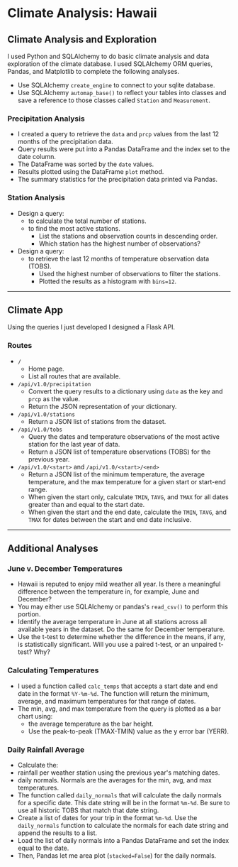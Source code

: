 # Climate Analysis: Hawaii

## Climate Analysis and Exploration
I used Python and SQLAlchemy to do basic climate analysis and data exploration of the climate database. I used SQLAlchemy ORM queries, Pandas, and Matplotlib to complete the following analyses. 

* Use SQLAlchemy `create_engine` to connect to your sqlite database.
* Use SQLAlchemy `automap_base()` to reflect your tables into classes and save a reference to those classes called `Station` and `Measurement`.

### Precipitation Analysis
* I created a query to retrieve the `data` and `prcp` values from the last 12 months of the precipitation data.
* Query results were put into a Pandas DataFrame and the index set to the date column.
* The DataFrame was sorted by the `date` values. 
* Results plotted using the DataFrame `plot` method.
* The summary statistics for the precipitation data printed via Pandas.

### Station Analysis
* Design a query:
  * to calculate the total number of stations.
  * to find the most active stations.
    * List the stations and observation counts in descending order.
    * Which station has the highest number of observations?
* Design a query:
  * to retrieve the last 12 months of temperature observation data (TOBS).
    * Used the highest number of observations to filter the stations.
    * Plotted the results as a histogram with `bins=12`.

- - -

## Climate App
Using the queries I just developed I designed a Flask API. 

### Routes
* `/`
  * Home page.
  * List all routes that are available.
* `/api/v1.0/precipitation`
  * Convert the query results to a dictionary using `date` as the key and `prcp` as the value.
  * Return the JSON representation of your dictionary.
* `/api/v1.0/stations`
  * Return a JSON list of stations from the dataset.
* `/api/v1.0/tobs`
  * Query the dates and temperature observations of the most active station for the last year of data.
  * Return a JSON list of temperature observations (TOBS) for the previous year.
* `/api/v1.0/<start>` and `/api/v1.0/<start>/<end>`
  * Return a JSON list of the minimum temperature, the average temperature, and the max temperature for a given start or start-end range.
  * When given the start only, calculate `TMIN`, `TAVG`, and `TMAX` for all dates greater than and equal to the start date.
  * When given the start and the end date, calculate the `TMIN`, `TAVG`, and `TMAX` for dates between the start and end date inclusive.

- - -

## Additional Analyses

### June v. December Temperatures
* Hawaii is reputed to enjoy mild weather all year. Is there a meaningful difference between the temperature in, for example, June and December?
* You may either use SQLAlchemy or pandas's `read_csv()` to perform this portion.
* Identify the average temperature in June at all stations across all available years in the dataset. Do the same for December temperature.
* Use the t-test to determine whether the difference in the means, if any, is statistically significant. Will you use a paired t-test, or an unpaired t-test? Why?

### Calculating Temperatures
* I used a function called `calc_temps` that accepts a start date and end date in the format `%Y-%m-%d`. The function will return the minimum, average, and maximum temperatures for that range of dates.
* The min, avg, and max temperature from the query is plotted as a bar chart using:
  * the average temperature as the bar height.
  * Use the peak-to-peak (TMAX-TMIN) value as the y error bar (YERR).

### Daily Rainfall Average
* Calculate the:
* rainfall per weather station using the previous year's matching dates.
* daily normals. Normals are the averages for the min, avg, and max temperatures.
* The function called `daily_normals` that will calculate the daily normals for a specific date. This date string will be in the format `%m-%d`. Be sure to use all historic TOBS that match that date string.
* Create a list of dates for your trip in the format `%m-%d`. Use the `daily_normals` function to calculate the normals for each date string and append the results to a list.
* Load the list of daily normals into a Pandas DataFrame and set the index equal to the date.
* Then, Pandas let me area plot (`stacked=False`) for the daily normals.
